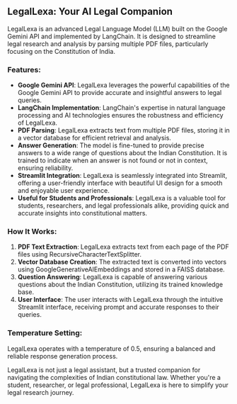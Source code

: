 ## LegalLexa: Your AI Legal Companion

LegalLexa is an advanced Legal Language Model (LLM) built on the Google Gemini API and implemented by LangChain. It is designed to streamline legal research and analysis by parsing multiple PDF files, particularly focusing on the Constitution of India. 

### Features:
- **Google Gemini API**: LegalLexa leverages the powerful capabilities of the Google Gemini API to provide accurate and insightful answers to legal queries.
- **LangChain Implementation**: LangChain's expertise in natural language processing and AI technologies ensures the robustness and efficiency of LegalLexa.
- **PDF Parsing**: LegalLexa extracts text from multiple PDF files, storing it in a vector database for efficient retrieval and analysis.
- **Answer Generation**: The model is fine-tuned to provide precise answers to a wide range of questions about the Indian Constitution. It is trained to indicate when an answer is not found or not in context, ensuring reliability.
- **Streamlit Integration**: LegalLexa is seamlessly integrated into Streamlit, offering a user-friendly interface with beautiful UI design for a smooth and enjoyable user experience.
- **Useful for Students and Professionals**: LegalLexa is a valuable tool for students, researchers, and legal professionals alike, providing quick and accurate insights into constitutional matters.

### How It Works:
1. **PDF Text Extraction**: LegalLexa extracts text from each page of the PDF files using RecursiveCharacterTextSplitter.
2. **Vector Database Creation**: The extracted text is converted into vectors using GoogleGenerativeAIEmbeddings and stored in a FAISS database.
3. **Question Answering**: LegalLexa is capable of answering various questions about the Indian Constitution, utilizing its trained knowledge base.
4. **User Interface**: The user interacts with LegalLexa through the intuitive Streamlit interface, receiving prompt and accurate responses to their queries.

### Temperature Setting:
LegalLexa operates with a temperature of 0.5, ensuring a balanced and reliable response generation process.

LegalLexa is not just a legal assistant, but a trusted companion for navigating the complexities of Indian constitutional law. Whether you're a student, researcher, or legal professional, LegalLexa is here to simplify your legal research journey.
